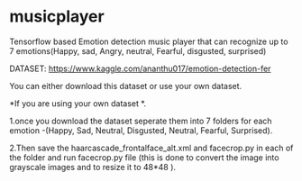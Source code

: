 # musicplayer
Tensorflow based Emotion detection music player that can recognize up to 7 emotions(Happy, sad, Angry, neutral, Fearful, disgusted, surprised) 

DATASET: https://www.kaggle.com/ananthu017/emotion-detection-fer 


You can either download this dataset or use your own dataset.


*If you are using your own dataset *.


1.once you download the dataset seperate them into 7 folders for each emotion -(Happy, Sad, Neutral, Disgusted, Neutral, Fearful, Surprised).

2.Then save the haarcascade_frontalface_alt.xml and facecrop.py in each of the folder and run facecrop.py file (this is done to convert the image into grayscale images and to resize it to 48*48 ).


